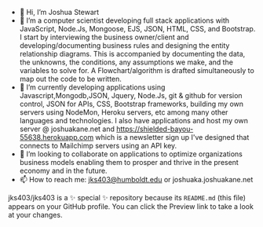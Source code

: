 - 👋 Hi, I’m Joshua Stewart
- 👀 I’m a computer scientist developing full stack applications with JavaScript, Node.Js, Mongoose, EJS, JSON, HTML, CSS, and Bootstrap. I start by interviewing the business owner/client and developing/documenting business rules and designing the entity relationship diagrams. This is accompanied by documenting the data, the unknowns, the conditions, any assumptions we make, and the variables to solve for. A Flowchart/algorithm is drafted simultaneously to map out the code to be written. 
- 🌱 I’m currently developing applications using Javascript,Mongodb,JSON, Jquery, Node.Js, git & github for version control, JSON for APIs, CSS, Bootstrap frameworks, building my own servers using NodeMon, Heroku servers, etc among many other languages and technologies. I also have applications and host my own server @ joshuakane.net and https://shielded-bayou-55638.herokuapp.com which is a newsletter sign up I've designed that connects to Mailchimp servers using an API key.
- 💞️ I’m looking to collaborate on applications to optimize organizations business models enabling them to prosper and thrive in the present economy and in the future.
- 📫 How to reach me: jks403@humboldt.edu or joshuaka.joshuakane.net


jks403/jks403 is a ✨ special ✨ repository because its `README.md` (this file) appears on your GitHub profile.
You can click the Preview link to take a look at your changes.

